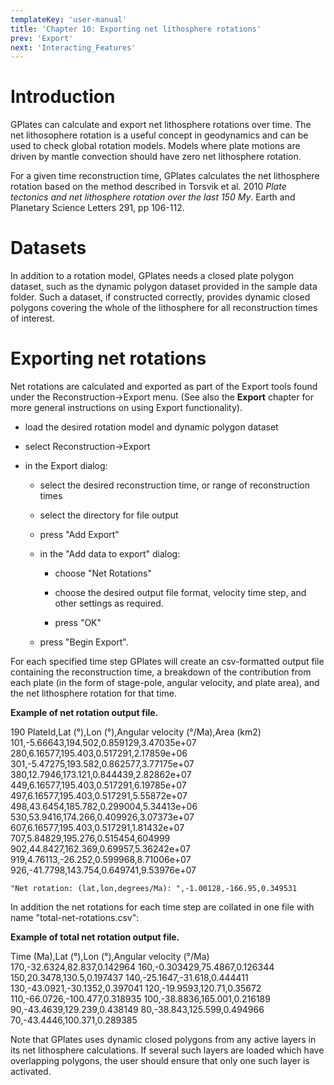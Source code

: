 ```yaml
---
templateKey: 'user-manual'
title: 'Chapter 10: Exporting net lithosphere rotations'
prev: 'Export'
next: 'Interacting_Features'
---
```


Introduction
============

GPlates can calculate and export net lithosphere rotations over time. The net lithosophere rotation is a useful concept in geodynamics and can be used to check global rotation models. Models where plate motions are driven by mantle convection should have zero net lithosphere rotation.

For a given time reconstruction time, GPlates calculates the net lithosphere rotation based on the method described in Torsvik et al. 2010 *Plate tectonics and net lithosphere rotation over the last 150 My*. Earth and Planetary Science Letters 291, pp 106-112.

Datasets
========

In addition to a rotation model, GPlates needs a closed plate polygon dataset, such as the dynamic polygon dataset provided in the sample data folder. Such a dataset, if constructed correctly, provides dynamic closed polygons covering the whole of the lithosphere for all reconstruction times of interest.

Exporting net rotations
=======================

Net rotations are calculated and exported as part of the Export tools found under the Reconstruction→Export menu. (See also the **Export** chapter for more general instructions on using Export functionality).

-   load the desired rotation model and dynamic polygon dataset

-   select Reconstruction→Export

-   in the Export dialog:

    -   select the desired reconstruction time, or range of reconstruction times

    -   select the directory for file output

    -   press "Add Export"

    -   in the "Add data to export" dialog:

        -   choose "Net Rotations"

        -   choose the desired output file format, velocity time step, and other settings as required.

        -   press "OK"

    -   press "Begin Export".

For each specified time step GPlates will create an csv-formatted output file containing the reconstruction time, a breakdown of the contribution from each plate (in the form of stage-pole, angular velocity, and plate area), and the net lithosphere rotation for that time.

**Example of net rotation output file.**

190 PlateId,Lat (°),Lon (°),Angular velocity (°/Ma),Area (km2) 101,-5.66643,194.502,0.859129,3.47035e+07 280,6.16577,195.403,0.517291,2.17859e+06 301,-5.47275,193.582,0.862577,3.77175e+07 380,12.7946,173.121,0.844439,2.82862e+07 449,6.16577,195.403,0.517291,6.19785e+07 497,6.16577,195.403,0.517291,5.55872e+07 498,43.6454,185.782,0.299004,5.34413e+06 530,53.9416,174.266,0.409926,3.07373e+07 607,6.16577,195.403,0.517291,1.81432e+07 707,5.84829,195.276,0.515454,604999 902,44.8427,162.369,0.69957,5.36242e+07 919,4.76113,-26.252,0.599968,8.71006e+07 926,-41.7798,143.754,0.649741,9.53976e+07

    "Net rotation: (lat,lon,degrees/Ma): ",-1.00128,-166.95,0.349531

In addition the net rotations for each time step are collated in one file with name "total-net-rotations.csv":

**Example of total net rotation output file.**

Time (Ma),Lat (°),Lon (°),Angular velocity (°/Ma) 170,-32.6324,82.837,0.142964 160,-0.303429,75.4867,0.126344 150,20.3478,130.5,0.197437 140,-25.1647,-31.618,0.444411 130,-43.0921,-30.1352,0.397041 120,-19.9593,120.71,0.35672 110,-66.0726,-100.477,0.318935 100,-38.8836,165.001,0.216189 90,-43.4639,129.239,0.438149 80,-38.843,125.599,0.494966 70,-43.4446,100.371,0.289385

Note that GPlates uses dynamic closed polygons from any active layers in its net lithosphere calculations. If several such layers are loaded which have overlapping polygons, the user should ensure that only one such layer is activated.

